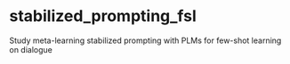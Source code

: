 # stabilized_prompting_fsl
Study meta-learning stabilized prompting with PLMs for few-shot learning on dialogue
